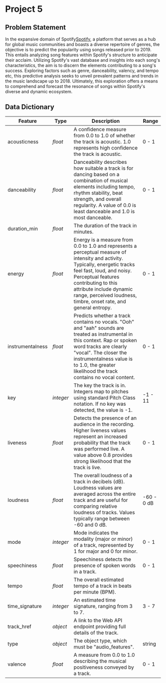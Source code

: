 
# Project 5


## Problem Statement

In the expansive domain of Spotify[Spotify](https://www.spotify.com/), a platform that serves as a hub for global music communities and boasts a diverse repertoire of genres, the objective is to predict the popularity using songs released prior to 2019. This entails analyzing song features within Spotify's structure to anticipate their acclaim. Utilizing Spotify's vast database and insights into each song's characteristics, the aim is to discern the elements contributing to a song's success. Exploring factors such as genre, danceability, valency, and tempo etc, this predictive analysis seeks to unveil prevalent patterns and trends in the music landscape up to 2018. Ultimately, this exploration offers a means to comprehend and forecast the resonance of songs within Spotify's diverse and dynamic ecosystem.


## Data Dictionary


|Feature|Type|Description|Range|
|---|---|----|---|
|acousticness|*float*|A confidence measure from 0.0 to 1.0 of whether the track is acoustic. 1.0 represents high confidence the track is acoustic.|0 - 1|
|danceability|*float*|Danceability describes how suitable a track is for dancing based on a combination of musical elements including tempo, rhythm stability, beat strength, and overall regularity. A value of 0.0 is least danceable and 1.0 is most danceable.|0 - 1|
|duration_min|*float*| The duration of the track in minutes.|
|energy|*float*|Energy is a measure from 0.0 to 1.0 and represents a perceptual measure of intensity and activity. Typically, energetic tracks feel fast, loud, and noisy. Perceptual features contributing to this attribute include dynamic range, perceived loudness, timbre, onset rate, and general entropy.|0 - 1|
|instrumentalness|*float*|Predicts whether a track contains no vocals. "Ooh" and "aah" sounds are treated as instrumental in this context. Rap or spoken word tracks are clearly "vocal". The closer the instrumentalness value is to 1.0, the greater likelihood the track contains no vocal content.|0 - 1|
|key|*integer*|The key the track is in. Integers map to pitches using standard Pitch Class notation. If no key was detected, the value is -1.|-1 - 11|
|liveness|*float*|Detects the presence of an audience in the recording. Higher liveness values represent an increased probability that the track was performed live. A value above 0.8 provides strong likelihood that the track is live.|0 - 1| 
|loudness|*float*|The overall loudness of a track in decibels (dB). Loudness values are averaged across the entire track and are useful for comparing relative loudness of tracks. Values typically range between -60 and 0 dB.|-60 - 0 dB |
|mode|*integer*|Mode indicates the modality (major or minor) of a track, represented by 1 for major and 0 for minor.|0 - 1|
|speechiness|*float*|Speechiness detects the presence of spoken words in a track.|0 - 1|
|tempo|*float*|The overall estimated tempo of a track in beats per minute (BPM).|   | 
|time_signature|*integer*|An estimated time signature, ranging from 3 to 7.|3 - 7|
|track_href|*object*|A link to the Web API endpoint providing full details of the track.|     | 
|type|*object*|The object type, which must be "audio_features". |string|        |                         
|valence|*float*|A measure from 0.0 to 1.0 describing the musical positiveness conveyed by a track.| 0 - 1|